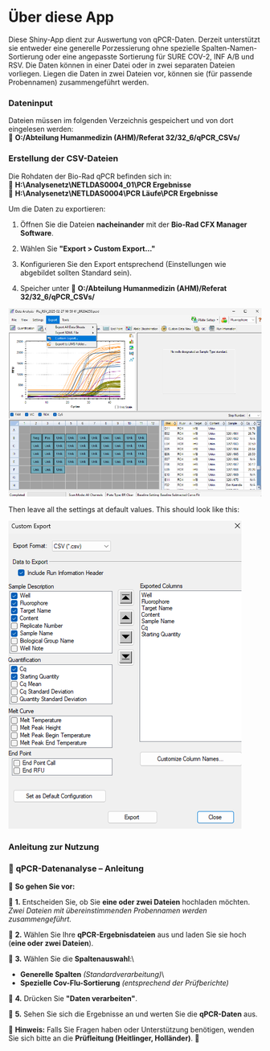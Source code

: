 # **Über diese App**

Diese Shiny-App dient zur Auswertung von qPCR-Daten. Derzeit unterstützt sie entweder eine generelle Porzessierung ohne spezielle Spalten-Namen-Sortierung oder eine angepasste Sortierung für SURE COV-2, INF A/B und RSV. Die Daten können in einer Datei oder in zwei separaten Dateien vorliegen. Liegen die Daten in zwei Dateien vor, können sie (für passende Probennamen) zusammengeführt werden.

### **Dateninput**

Dateien müssen im folgenden Verzeichnis gespeichert und von dort eingelesen werden:\
📂 **O:/Abteilung Humanmedizin (AHM)/Referat 32/32_6/qPCR_CSVs/**

### **Erstellung der CSV-Dateien**

Die Rohdaten der Bio-Rad qPCR befinden sich in:\
📂 **H:\\Analysenetz\\NETLDAS0004_01\\PCR Ergebnisse**\
📂 **H:\\Analysenetz\\NETLDAS0004\\PCR Läufe\\PCR Ergebnisse**

Um die Daten zu exportieren:

1.  Öffnen Sie die Dateien **nacheinander** mit der **Bio-Rad CFX Manager Software**.

2.  Wählen Sie **"Export \> Custom Export..."**

3.  Konfigurieren Sie den Export entsprechend (Einstellungen wie abgebildet sollten Standard sein).

4.  Speicher unter 📂 **O:/Abteilung Humanmedizin (AHM)/Referat 32/32_6/qPCR_CSVs/**

![Figure 1](figure1.png)

Then leave all the settings at default values. This should look like this:

![](figure2.png)

### **Anleitung zur Nutzung**

### 🔬 **qPCR-Datenanalyse – Anleitung**

🔹 **So gehen Sie vor:**

🔷 **1.** Entscheiden Sie, ob Sie **eine oder zwei Dateien** hochladen möchten.\
*Zwei Dateien mit übereinstimmenden Probennamen werden zusammengeführt.*

🔷 **2.** Wählen Sie Ihre **qPCR-Ergebnisdateien** aus und laden Sie sie hoch (**eine oder zwei Dateien**).

🔷 **3.** Wählen Sie die **Spaltenauswahl**:\
- **Generelle Spalten** *(Standardverarbeitung)*\
- **Spezielle Cov-Flu-Sortierung** *(entsprechend der Prüfberichte)*

🔷 **4.** Drücken Sie **"Daten verarbeiten"**.

🔷 **5.** Sehen Sie sich die Ergebnisse an und werten Sie die **qPCR-Daten** aus.

📌 **Hinweis:** Falls Sie Fragen haben oder Unterstützung benötigen, wenden Sie sich bitte an die **Prüfleitung (Heitlinger, Holländer)**. 🚀
